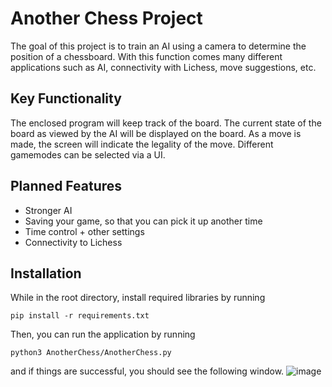 # Another Chess Project
The goal of this project is to train an AI using a camera to determine the position of a chessboard. With this function comes many different applications such as AI, connectivity with Lichess, move suggestions, etc.

## Key Functionality
The enclosed program will keep track of the board. The current state of the board as viewed by the AI will be displayed on the board. As a move is made, the screen will indicate the legality of the move. Different gamemodes can be selected via a UI.

## Planned Features
- Stronger AI
- Saving your game, so that you can pick it up another time
- Time control + other settings
- Connectivity to Lichess

## Installation
While in the root directory, install required libraries by running

`pip install -r requirements.txt`

Then, you can run the application by running

`python3 AnotherChess/AnotherChess.py`

and if things are successful, you should see the following window.
![image](https://user-images.githubusercontent.com/62521534/200151091-abd59539-eb43-4fbe-80f1-5c277dd063c8.png)

